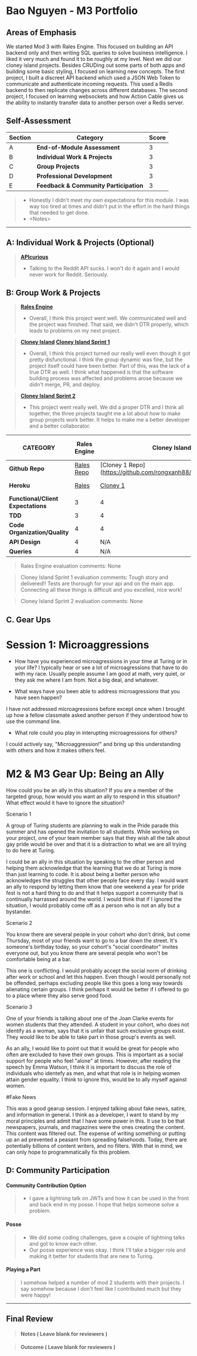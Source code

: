 # Bao Nguyen - M3 Portfolio

## Areas of Emphasis

We started Mod 3 with Rales Engine. This focused on building an API backend only and
then writing SQL queries to solve business intelligence. I liked it very much and
found it to be roughly at my level. Next we did our cloney island projects. Besides
CRUDing out some parts of both apps and building some basic styling, I focused on
learning new concepts. The first project, I built a discreet API backend which used
a JSON Web Token to communicate and authenticate incoming requests. This used a Redis
backend to then replicate changes across different databases. The second project, I focused
on learning websockets and how Action Cable gives us the ability to instantly transfer data
to another person over a Redis server.

## Self-Assessment

| Section | Category | Score |
| --- | ----- | --- |
| A | **End-of-Module Assessment** | 3 |
| B | **Individual Work & Projects** | 3 |
| C | **Group Projects** | 3 |
| D | **Professional Development** | 3 |
| E | **Feedback & Community Participation** | 3 |

>* Honestly I didn't meet my own expectations for this module. I was way too tired at times and didn't
put in the effort in the hard things that needed to get done.
>* \<Notes>

-----------------------

## A: Individual Work & Projects (Optional)

> **[APIcurious](http://backend.turing.io/module3/projects/apicurious)**
>* Talking to the Reddit API sucks. I won't do it again and I would never work for Reddit. Seriously.


## B: Group Work & Projects

> **[Rales Engine](http://backend.turing.io/module3/projects/rails_engine)** 
>* Overall, I think this project went well. We communicated well and the project was finished. That said, we didn't DTR properly, which leads to problems on my next project.

> **[Cloney Island](http://backend.turing.io/module3/projects/cloney_island/cloney_island)**
> **[Cloney Island Sprint 1](https://)** 
>* Overall, I think this project turned our really well even though it got pretty disfunctional. I think the group dynamic was fine, but the project itself could have been better.
Part of this, was the lack of a true DTR as well. I think what happened is that the software building process was affected and problems arose because we didn't merge, PR, and
deploy.

> **[Cloney Island Sprint 2](https://)** 
>* This project went really well. We did a proper DTR and I think all together, the three projects taught me a lot about how to make group projects work better. It helps to make me
a better developer and a better collaborator.

| CATEGORY | Rales Engine | Cloney Island 1 | Cloney Island 2 |
| --- | --- | --- | --- |
| **Github Repo** | [Rales Repo](https://github.com/rongxanh88/rales_engine) | [Cloney 1 Repo](https://github.com/rongxanh88/cloney_island_airbnb | [Cloney 2 Repo](https://github.com/iamchrissmith/air_bnb_clone) |
| **Heroku** | [Rales](None) | [Cloney 1](None) | [Cloney 2](https://airbnb-me-a-river.herokuapp.com/) |
| **Functional/Client Expectations** | 3 | 4 | 4 |
| **TDD** | 3 | 4 | 4 |
| **Code Organization/Quality** | 4 | 4 | 4 |
| **API Design** | 4 | N/A | N/A |
| **Queries** | 4 | N/A | N/A |

> Rales Engine evaluation comments:
None

> Cloney Island Sprint 1 evaluation comments:
Tough story and delivered!! Tests are thorough for your api and on the main app. Connecting all these things is difficult and you excelled, nice work!

> Cloney Island Sprint 2 evaluation comments:
None

## C. **Gear Ups**

# Session 1: Microaggressions

* How have you experienced microagressions in your time at Turing or in your life?
I typically hear or see a lot of microagressions that have to do with my race. Usually people assume I am good at math,
very quiet, or they ask me where I am from. Not a big deal, and whatever.

* What ways have you been able to address microagressions that you have seen happen?

I have not addressed microagressions before except once when I brought up how a fellow classmate asked another person if they understood how to use the command line.

* What role could you play in interupting microagressions for others?

I could actively say, "Microaggression!" and bring up this understanding with others and how it makes others feel.

# M2 & M3 Gear Up: Being an Ally

How could you be an ally in this situation? If you are a member of the targeted group, how would you want an ally to respond in this situation? What effect would it have to ignore the situation?

Scenario 1

A group of Turing students are planning to walk in the Pride parade this summer and has opened the invitation to all students. While working on your project, one of your team member says that they wish all the talk about gay pride would be over and that it is a distraction to what we are all trying to do here at Turing.

I could be an ally in this situation by speaking to the other person and helping them acknowledge that the learning that we do at Turing is more than just learning to code. It is about being a better person who acknowledges the struggles that other people face every day. I would want an ally to respond by letting them know that one weekend a year for pride fest is not a hard thing to do and that it helps support a community that is continually harrassed around the world. I would think that if I ignored the situation, I would probably come off as a person who is not an ally but a bystander.

Scenario 2

You know there are several people in your cohort who don't drink, but come Thursday, most of your friends want to go to a bar down the street. It's someone's birthday today, so your cohort's "social coordinator" invites everyone out, but you know there are several people who won't be comfortable being at a bar.

This one is conflicting. I would probably accept the social norm of drinking after work or school and let this happen. Even though I would personally not be offended, perhaps excluding people like this goes a long way towards alienating certain groups. I think perhaps it would be better if I offered to go to a place where they also serve good food.

Scenario 3

One of your friends is talking about one of the Joan Clarke events for women students that they attended. A student in your cohort, who does not identify as a woman, says that it is unfair that such exclusive groups exist. They would like to be able to take part in those group's events as well.

As an ally, I would like to point out that it would be great for people who often are excluded to have their own groups. This is important as a social support for people who feel "alone" at times. However, after reading the speech by Emma Watson, I think it is important to discuss the role of individuals who identefy as men, and what that role is in helping women attain gender equality. I think to ignore this, would be to ally myself against women.

#Fake News

This was a good gearup session. I enjoyed talking about fake news, satire, and information in general. I think as a developer, I want to stand by
my moral principles and admit that I have some power in this. It use to be that newspapers, journals, and magazines were the  ones creating the content.
This content was filtered out. The expense of writing something or putting up an ad prevented a peasant from spreading falsehoods. Today, there are
potentially billions of content writers, and no filters. With that in mind, we can only hope to programmatically fix this problem.

## D: Community Participation

#### **Community Contribution Option**
>* I gave a lightning talk on JWTs and how it can be used in the front and back end in my posse. I hope that helps someone solve a problem.

#### **Posse**
  >* We did some coding challenges, gave a couple of lightning talks and got to know each other.
  >* Our posse experience was okay. I think I'll take a bigger role and making it better for students that are new to Turing.

#### **Playing a Part**

> I somehow helped a number of mod 2 students with their projects. I say somehow because I don't feel like I contributed much but they were happy!

------------------

## Final Review

> #### Notes ( Leave blank for reviewers )

> #### Outcome ( Leave blank for reviewers )